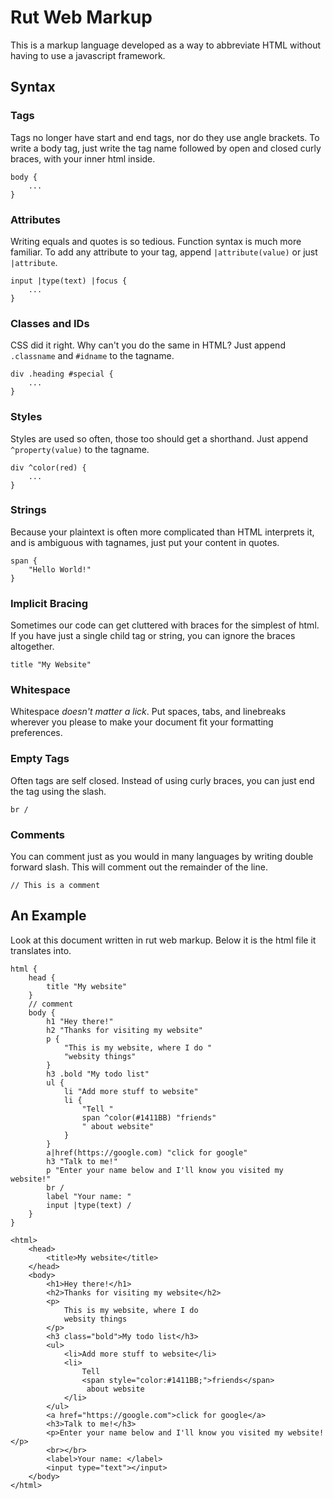 # Rut Web Markup

This is a markup language developed as a way to abbreviate HTML without having to use a javascript framework.

## Syntax

### Tags

Tags no longer have start and end tags, nor do they use angle brackets.  To write a body tag, just write the tag name followed by open and closed curly braces, with your inner html inside.
```
body {
    ...
}
```

### Attributes

Writing equals and quotes is so tedious.  Function syntax is much more familiar.  To add any attribute to your tag, append `|attribute(value)` or just `|attribute`.
```
input |type(text) |focus {
    ...
}
```

### Classes and IDs

CSS did it right.  Why can't you do the same in HTML?  Just append `.classname` and `#idname` to the tagname.
```
div .heading #special {
    ...
}
```

### Styles

Styles are used so often, those too should get a shorthand.  Just append `^property(value)` to the tagname.
```
div ^color(red) {
    ...
}
```

### Strings

Because your plaintext is often more complicated than HTML interprets it, and is ambiguous with tagnames, just put your content in quotes.
```
span {
    "Hello World!"
}
```

### Implicit Bracing

Sometimes our code can get cluttered with braces for the simplest of html. If you have just a single child tag or string, you can ignore the braces altogether.
```
title "My Website"
```

### Whitespace

Whitespace _doesn't matter a lick_.  Put spaces, tabs, and linebreaks wherever you please to make your document fit your formatting preferences.

### Empty Tags

Often tags are self closed.  Instead of using curly braces, you can just end the tag using the slash.
```
br /
```

### Comments

You can comment just as you would in many languages by writing double forward slash.  This will comment out the remainder of the line.
```
// This is a comment
```

## An Example

Look at this document written in rut web markup.  Below it is the html file it translates into.

```
html {
    head {
        title "My website"
    }
    // comment
    body {
        h1 "Hey there!"
        h2 "Thanks for visiting my website"
        p {
            "This is my website, where I do "
            "websity things"
        }
        h3 .bold "My todo list"
        ul {
            li "Add more stuff to website"
            li {
                "Tell " 
                span ^color(#1411BB) "friends" 
                " about website"
            }
        }
        a|href(https://google.com) "click for google"
        h3 "Talk to me!"
        p "Enter your name below and I'll know you visited my website!"
        br /
        label "Your name: "
        input |type(text) /
    }
}
```

```
<html>
    <head>
        <title>My website</title>
    </head>
    <body>
        <h1>Hey there!</h1>
        <h2>Thanks for visiting my website</h2>
        <p>
            This is my website, where I do 
            websity things
        </p>
        <h3 class="bold">My todo list</h3>
        <ul>
            <li>Add more stuff to website</li>
            <li>
                Tell 
                <span style="color:#1411BB;">friends</span>
                 about website
            </li>
        </ul>
        <a href="https://google.com">click for google</a>
        <h3>Talk to me!</h3>
        <p>Enter your name below and I'll know you visited my website!</p>
        <br></br>
        <label>Your name: </label>
        <input type="text"></input>
    </body>
</html>
```
